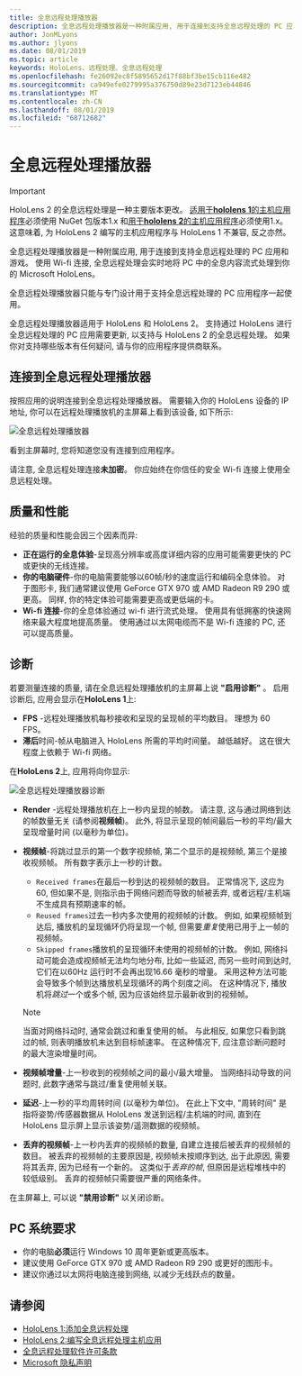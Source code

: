 ```yaml
---
title: 全息远程处理播放器
description: 全息远程处理播放器是一种附属应用, 用于连接到支持全息远程处理的 PC 应用和游戏。 使用 Wi-fi 连接, 全息远程处理会实时地将 PC 中的全息内容流式处理到你的 Microsoft HoloLens。
author: JonMLyons
ms.author: jlyons
ms.date: 08/01/2019
ms.topic: article
keywords: HoloLens、远程处理、全息远程处理
ms.openlocfilehash: fe26092ec8f5895652d17f88bf3be15cb116e482
ms.sourcegitcommit: ca949efe0279995a376750d89e23d7123eb44846
ms.translationtype: MT
ms.contentlocale: zh-CN
ms.lasthandoff: 08/01/2019
ms.locfileid: "68712682"
---
```

# <a name="holographic-remoting-player"></a>全息远程处理播放器

>[!IMPORTANT]
>HoloLens 2 的全息远程处理是一种主要版本更改。 [适用于**hololens 1**的主机应用程序](add-holographic-remoting.md)必须使用 NuGet 包版本1.x 和[用于**hololens 2**的主机应用程序](holographic-remoting-create-host.md)必须使用1.x。 这意味着, 为 HoloLens 2 编写的主机应用程序与 HoloLens 1 不兼容, 反之亦然。

全息远程处理播放器是一种附属应用, 用于连接到支持全息远程处理的 PC 应用和游戏。 使用 Wi-fi 连接, 全息远程处理会实时地将 PC 中的全息内容流式处理到你的 Microsoft HoloLens。

全息远程处理播放器只能与专门设计用于支持全息远程处理的 PC 应用程序一起使用。

全息远程处理播放器适用于 HoloLens 和 HoloLens 2。  支持通过 HoloLens 进行全息远程处理的 PC 应用需要更新, 以支持与 HoloLens 2 的全息远程处理。 如果你对支持哪些版本有任何疑问, 请与你的应用程序提供商联系。

## <a name="connecting-to-the-holographic-remoting-player"></a>连接到全息远程处理播放器

按照应用的说明连接到全息远程处理播放器。 需要输入你的 HoloLens 设备的 IP 地址, 你可以在远程处理播放机的主屏幕上看到该设备, 如下所示:

![全息远程处理播放器](images/holographicremotingplayer.png)

看到主屏幕时, 您将知道您没有连接到应用程序。

请注意, 全息远程处理连接**未加密**。 你应始终在你信任的安全 Wi-fi 连接上使用全息远程处理。

## <a name="quality-and-performance"></a>质量和性能

经验的质量和性能会因三个因素而异:
* **正在运行的全息体验**-呈现高分辨率或高度详细内容的应用可能需要更快的 PC 或更快的无线连接。
* **你的电脑硬件**-你的电脑需要能够以60帧/秒的速度运行和编码全息体验。 对于图形卡, 我们通常建议使用 GeForce GTX 970 或 AMD Radeon R9 290 或更高。 同样, 你的特定体验可能需要更高或更低端的卡。
* **Wi-fi 连接**-你的全息体验通过 wi-fi 进行流式处理。 使用具有低拥塞的快速网络来最大程度地提高质量。 使用通过以太网电缆而不是 Wi-fi 连接的 PC, 还可以提高质量。

## <a name="diagnostics"></a>诊断

若要测量连接的质量, 请在全息远程处理播放机的主屏幕上说 **"启用诊断"** 。 启用诊断后, 应用会显示在**HoloLens 1**上:

* **FPS** -远程处理播放机每秒接收和呈现的呈现帧的平均数目。 理想为 60 FPS。
* **滞后**时间-帧从电脑进入 HoloLens 所需的平均时间量。 越低越好。 这在很大程度上依赖于 Wi-fi 网络。

在**HoloLens 2**上, 应用将向你显示:

![全息远程处理播放器诊断](images/holographicremotingplayer-diag.png)

* **Render** -远程处理播放机在上一秒内呈现的帧数。 请注意, 这与通过网络到达的帧数量无关 (请参阅**视频帧**)。 此外, 将显示呈现的帧间最后一秒的平均/最大呈现增量时间 (以毫秒为单位)。

* **视频帧**-将跳过显示的第一个数字视频帧, 第二个显示的是视频帧, 第三个是接收视频帧。 所有数字表示上一秒的计数。
    * ```Received frames```在最后一秒到达的视频帧的数目。 正常情况下, 这应为 60, 但如果不是, 则指示由于网络问题而导致的帧被丢弃, 或者远程/主机端不生成具有预期速率的帧。
    * ```Reused frames```过去一秒内多次使用的视频帧的计数。 例如, 如果视频帧到达后, 播放机的呈现循环仍将呈现一个帧, 但需要*重复*使用已用于上一帧的视频帧。
    * ```Skipped frames```播放机的呈现循环未使用的视频帧的计数。 例如, 网络抖动可能会造成视频帧无法均匀地分布, 比如一些延迟, 而另一些时间到达时, 它们在以60Hz 运行时不会再出现16.66 毫秒的增量。 采用这种方法可能会导致多个帧到达播放机呈现循环的两个刻度之间。 在这种情况下, 播放机将*跳过*一个或多个帧, 因为应该始终显示最新收到的视频帧。

    >[!NOTE]
    >当面对网络抖动时, 通常会跳过和重复使用的帧。 与此相反, 如果您只看到跳过的帧, 则表明播放机未达到目标帧速率。 在这种情况下, 应注意诊断问题时的最大渲染增量时间。

* **视频帧增量**-上一秒收到的视频帧之间的最小/最大增量。 当网络抖动导致的问题时, 此数字通常与跳过/重复使用帧关联。
* **延迟**-上一秒的平均周转时间 (以毫秒为单位)。 在此上下文中, "周转时间" 是指将姿势/传感器数据从 HoloLens 发送到远程/主机端的时间, 直到在 HoloLens 显示屏上显示该姿势/遥测数据的视频帧。
* **丢弃的视频帧**-上一秒内丢弃的视频帧的数量, 自建立连接后被丢弃的视频帧的数目。 被丢弃的视频帧的主要原因是, 视频帧未按顺序到达, 出于此原因, 需要将其丢弃, 因为已经有一个新的。 这类似于*丢弃的帧*, 但原因是远程堆栈中的较低级别。 丢弃的视频帧只需要很严重的网络条件。



在主屏幕上, 可以说 **"禁用诊断"** 以关闭诊断。

## <a name="pc-system-requirements"></a>PC 系统要求
* 你的电脑**必须**运行 Windows 10 周年更新或更高版本。
* 建议使用 GeForce GTX 970 或 AMD Radeon R9 290 或更好的图形卡。
* 建议你通过以太网将电脑连接到网络, 以减少无线跃点的数量。

## <a name="see-also"></a>请参阅
* [HoloLens 1:添加全息远程处理](add-holographic-remoting.md)
* [HoloLens 2:编写全息远程处理主机应用](holographic-remoting-create-host.md)
* [全息远程处理软件许可条款](https://docs.microsoft.com/en-us/legal/mixed-reality/microsoft-holographic-remoting-software-license-terms)
* [Microsoft 隐私声明](https://go.microsoft.com/fwlink/?LinkId=521839)
